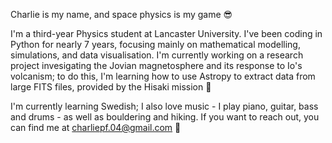 Charlie is my name, and space physics is my game 😎

I'm a third-year Physics student at Lancaster University. I've been coding in Python for nearly 7 years, focusing mainly on mathematical modelling, simulations, and data visualisation. I'm currently working on a research project invesigating the Jovian magnetosphere and its response to Io's volcanism; to do this, I'm learning how to use Astropy to extract data from large FITS files, provided by the Hisaki mission 🔭

I'm currently learning Swedish; I also love music - I play piano, guitar, bass and drums - as well as bouldering and hiking. If you want to reach out, you can find me at charliepf.04@gmail.com 🫡
